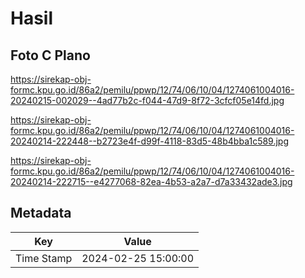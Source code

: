 # Hasil

## Foto C Plano

https://sirekap-obj-formc.kpu.go.id/86a2/pemilu/ppwp/12/74/06/10/04/1274061004016-20240215-002029--4ad77b2c-f044-47d9-8f72-3cfcf05e14fd.jpg

https://sirekap-obj-formc.kpu.go.id/86a2/pemilu/ppwp/12/74/06/10/04/1274061004016-20240214-222448--b2723e4f-d99f-4118-83d5-48b4bba1c589.jpg

https://sirekap-obj-formc.kpu.go.id/86a2/pemilu/ppwp/12/74/06/10/04/1274061004016-20240214-222715--e4277068-82ea-4b53-a2a7-d7a33432ade3.jpg


## Metadata

| Key        | Value               |
| ---------- | ------------------- |
| Time Stamp | 2024-02-25 15:00:00 |



